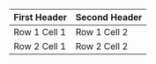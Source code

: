 | First Header  | Second Header |
| ------------- | ------------- |
| Row 1 Cell 1  | Row 1 Cell 2  |
| Row 2 Cell 1  | Row 2 Cell 2  |

